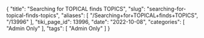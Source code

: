 {
    "title": "Searching for TOPICAL finds TOPICS",
    "slug": "searching-for-topical-finds-topics",
    "aliases": [
        "/Searching+for+TOPICAL+finds+TOPICS",
        "/13996"
    ],
    "tiki_page_id": 13996,
    "date": "2022-10-08",
    "categories": [
        "Admin Only"
    ],
    "tags": [
        "Admin Only"
    ]
}